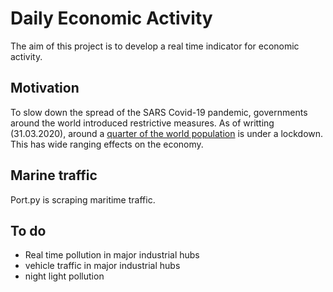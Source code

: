 # Daily Economic Activity
The aim of this project is to develop a real time indicator for economic activity.

## Motivation
To slow down the spread of the SARS Covid-19 pandemic, governments around the world introduced restrictive measures. As of writting (31.03.2020), around a [quarter of the world population](https://www.theguardian.com/world/2020/mar/24/nearly-20-of-global-population-under-coronavirus-lockdown) is under a lockdown. This has wide ranging effects on the economy.

## Marine traffic
Port.py is scraping maritime traffic.


## To do
* Real time pollution in major industrial hubs
* vehicle traffic in major industrial hubs
* night light pollution
